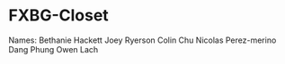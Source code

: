 # FXBG-Closet

Names:
Bethanie Hackett
Joey Ryerson
Colin Chu
Nicolas Perez-merino
Dang Phung
Owen Lach
